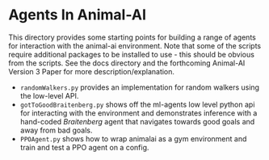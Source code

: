 # Agents In Animal-AI

This directory provides some starting points for building a range of agents for interaction with the animal-ai environment. Note that some of the  scripts require additional packages to be installed to use - this should be obvious from the scripts. See the docs directory and the forthcoming Animal-AI Version 3 Paper for more description/explanation.

- `randomWalkers.py` provides an implementation for random walkers using the low-level API.
- `gotToGoodBraitenberg.py` shows off the ml-agents low level python api for interacting with the environment and demonstrates inference with a hand-coded *Braitenberg* agent that navigates towards good goals and away from bad goals.
- `PPOAgent.py` shows how to wrap animalai as a gym environment and train and test a PPO agent on a config.
